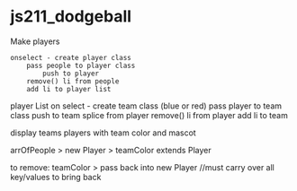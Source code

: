 # js211_dodgeball

Make players 

    onselect - create player class
        pass people to player class
            push to player
        remove() li from people
        add li to player list
        

player List
    on select - create team class (blue or red)
        pass player to team class
            push to team
            splice from player
        remove() li from player
        add li to team


display teams players with team color and mascot

arrOfPeople > new Player > teamColor extends Player  

to remove:
    teamColor > pass back into new Player  //must carry over all key/values to bring back
